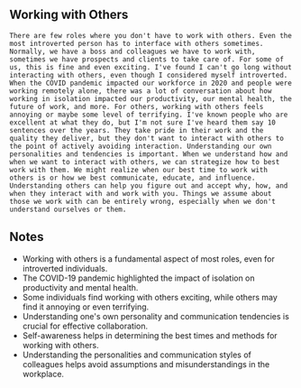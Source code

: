 ## Working with Others
```
There are few roles where you don't have to work with others. Even the most introverted person has to interface with others sometimes. Normally, we have a boss and colleagues we have to work with, sometimes we have prospects and clients to take care of. For some of us, this is fine and even exciting. I've found I can't go long without interacting with others, even though I considered myself introverted. When the COVID pandemic impacted our workforce in 2020 and people were working remotely alone, there was a lot of conversation about how working in isolation impacted our productivity, our mental health, the future of work, and more. For others, working with others feels annoying or maybe some level of terrifying. I've known people who are excellent at what they do, but I'm not sure I've heard them say 10 sentences over the years. They take pride in their work and the quality they deliver, but they don't want to interact with others to the point of actively avoiding interaction. Understanding our own personalities and tendencies is important. When we understand how and when we want to interact with others, we can strategize how to best work with them. We might realize when our best time to work with others is or how we best communicate, educate, and influence. Understanding others can help you figure out and accept why, how, and when they interact with and work with you. Things we assume about those we work with can be entirely wrong, especially when we don't understand ourselves or them.
```

## Notes
- Working with others is a fundamental aspect of most roles, even for introverted individuals.
- The COVID-19 pandemic highlighted the impact of isolation on productivity and mental health.
- Some individuals find working with others exciting, while others may find it annoying or even terrifying.
- Understanding one's own personality and communication tendencies is crucial for effective collaboration.
- Self-awareness helps in determining the best times and methods for working with others.
- Understanding the personalities and communication styles of colleagues helps avoid assumptions and misunderstandings in the workplace.
